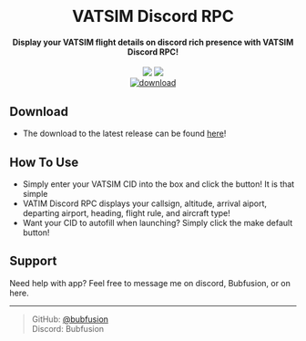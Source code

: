 

<h1 align="center">
  <br>
  <br>
  VATSIM Discord RPC
  <br>
</h1>

<h4 align="center">Display your VATSIM flight details on discord rich presence with VATSIM Discord RPC!</h4>

<p align="center">
<img src="https://i.imgur.com/vEl9TDq.png">
<img src="https://i.imgur.com/RTWHLgH.png"><br>
<a href="https://github.com/bubfusion/Vatsim-Discord-RPC/releases"><img src="https://img.shields.io/github/downloads/bubfusion/Vatsim-Discord-RPC/latest/total" alt="download"></a>

</p>



## Download

 - The download to the latest release can be found <a href="https://github.com/bubfusion/Vatsim-Discord-RPC/releases">here</a>!


## How To Use

- Simply enter your VATSIM CID into the box and click the button! It is that simple
- VATIM Discord RPC displays your callsign, altitude, arrival aiport, departing airport, heading, flight rule, and aircraft type!
- Want your CID to autofill when launching? Simply click the make default button!





## Support
Need help with app? Feel free to message me on discord, Bubfusion, or on here.



---

> GitHub: [@bubfusion](https://github.com/bubfusion)\
> Discord: Bubfusion

